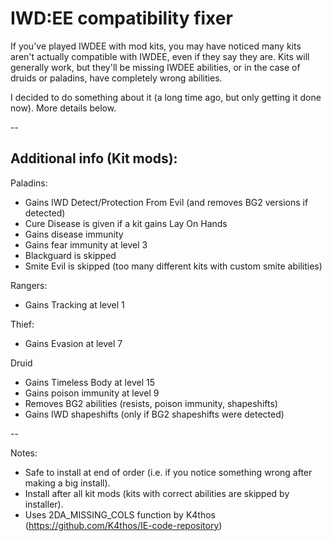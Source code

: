 # IWD:EE compatibility fixer

If you've played IWDEE with mod kits, you may have noticed many kits aren't actually compatible with IWDEE, even if they say they are. Kits will generally work, but they'll be missing IWDEE abilities, or in the case of druids or paladins, have completely wrong abilities.

I decided to do something about it (a long time ago, but only getting it done now). More details below.

--

Additional info (Kit mods):
-

Paladins:
- Gains IWD Detect/Protection From Evil (and removes BG2 versions if detected)
- Cure Disease is given if a kit gains Lay On Hands
- Gains disease immunity
- Gains fear immunity at level 3
- Blackguard is skipped
- Smite Evil is skipped (too many different kits with custom smite abilities)

Rangers:
- Gains Tracking at level 1

Thief:
- Gains Evasion at level 7

Druid
- Gains Timeless Body at level 15
- Gains poison immunity at level 9
- Removes BG2 abilities (resists, poison immunity, shapeshifts)
- Gains IWD shapeshifts (only if BG2 shapeshifts were detected)

--

Notes:
- Safe to install at end of order (i.e. if you notice something wrong after making a big install).
- Install after all kit mods (kits with correct abilities are skipped by installer).
- Uses 2DA_MISSING_COLS function by K4thos (https://github.com/K4thos/IE-code-repository)

